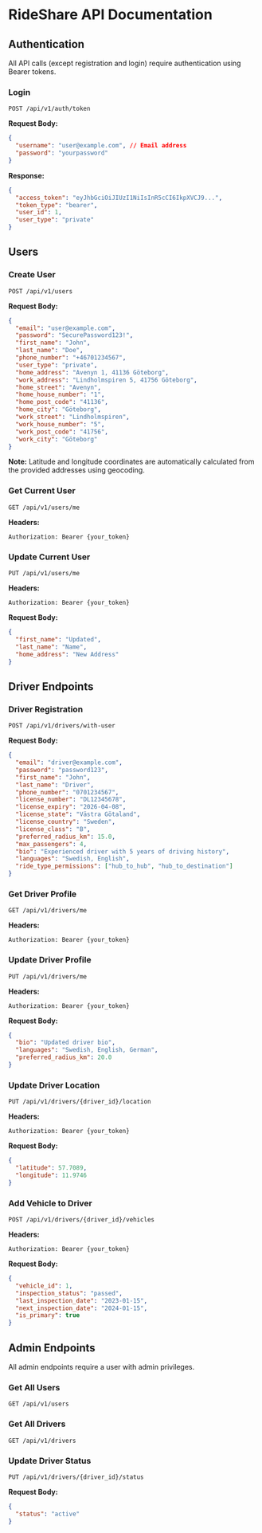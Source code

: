 # RideShare API Documentation

## Authentication

All API calls (except registration and login) require authentication using Bearer tokens.

### Login

```
POST /api/v1/auth/token
```

**Request Body:**

```json
{
  "username": "user@example.com", // Email address
  "password": "yourpassword"
}
```

**Response:**

```json
{
  "access_token": "eyJhbGciOiJIUzI1NiIsInR5cCI6IkpXVCJ9...",
  "token_type": "bearer",
  "user_id": 1,
  "user_type": "private"
}
```

## Users

### Create User

```
POST /api/v1/users
```

**Request Body:**

```json
{
  "email": "user@example.com",
  "password": "SecurePassword123!",
  "first_name": "John",
  "last_name": "Doe",
  "phone_number": "+46701234567",
  "user_type": "private",
  "home_address": "Avenyn 1, 41136 Göteborg",
  "work_address": "Lindholmspiren 5, 41756 Göteborg",
  "home_street": "Avenyn",
  "home_house_number": "1",
  "home_post_code": "41136",
  "home_city": "Göteborg",
  "work_street": "Lindholmspiren",
  "work_house_number": "5",
  "work_post_code": "41756",
  "work_city": "Göteborg"
}
```

**Note:** Latitude and longitude coordinates are automatically calculated from the provided addresses using geocoding.

### Get Current User

```
GET /api/v1/users/me
```

**Headers:**

```
Authorization: Bearer {your_token}
```

### Update Current User

```
PUT /api/v1/users/me
```

**Headers:**

```
Authorization: Bearer {your_token}
```

**Request Body:**

```json
{
  "first_name": "Updated",
  "last_name": "Name",
  "home_address": "New Address"
}
```

## Driver Endpoints

### Driver Registration

```
POST /api/v1/drivers/with-user
```

**Request Body:**

```json
{
  "email": "driver@example.com",
  "password": "password123",
  "first_name": "John",
  "last_name": "Driver",
  "phone_number": "0701234567",
  "license_number": "DL12345678",
  "license_expiry": "2026-04-08",
  "license_state": "Västra Götaland",
  "license_country": "Sweden",
  "license_class": "B",
  "preferred_radius_km": 15.0,
  "max_passengers": 4,
  "bio": "Experienced driver with 5 years of driving history",
  "languages": "Swedish, English",
  "ride_type_permissions": ["hub_to_hub", "hub_to_destination"]
}
```

### Get Driver Profile

```
GET /api/v1/drivers/me
```

**Headers:**

```
Authorization: Bearer {your_token}
```

### Update Driver Profile

```
PUT /api/v1/drivers/me
```

**Headers:**

```
Authorization: Bearer {your_token}
```

**Request Body:**

```json
{
  "bio": "Updated driver bio",
  "languages": "Swedish, English, German",
  "preferred_radius_km": 20.0
}
```

### Update Driver Location

```
PUT /api/v1/drivers/{driver_id}/location
```

**Headers:**

```
Authorization: Bearer {your_token}
```

**Request Body:**

```json
{
  "latitude": 57.7089,
  "longitude": 11.9746
}
```

### Add Vehicle to Driver

```
POST /api/v1/drivers/{driver_id}/vehicles
```

**Headers:**

```
Authorization: Bearer {your_token}
```

**Request Body:**

```json
{
  "vehicle_id": 1,
  "inspection_status": "passed",
  "last_inspection_date": "2023-01-15",
  "next_inspection_date": "2024-01-15",
  "is_primary": true
}
```

## Admin Endpoints

All admin endpoints require a user with admin privileges.

### Get All Users

```
GET /api/v1/users
```

### Get All Drivers

```
GET /api/v1/drivers
```

### Update Driver Status

```
PUT /api/v1/drivers/{driver_id}/status
```

**Request Body:**

```json
{
  "status": "active"
}
```
